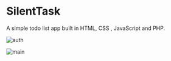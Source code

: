 # SilentTask
A simple todo list app built in HTML, CSS , JavaScript and PHP.

![auth](https://github.com/Farbod-bug/Simple-Task-Manager/assets/144814951/3e761f33-c73a-4acf-828b-b1f8a325af58)


![main](https://github.com/Farbod-bug/Simple-Task-Manager/assets/144814951/d3c94f8e-0a90-4663-a1e4-6ba0a78670e2)

